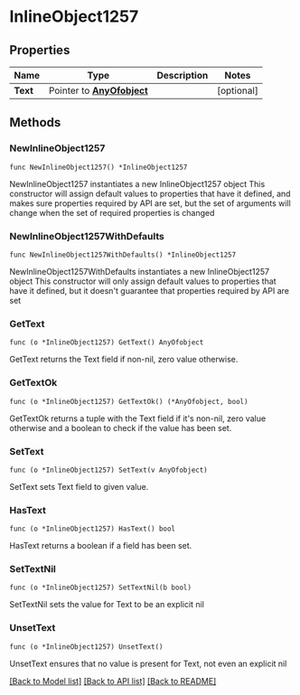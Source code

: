 # InlineObject1257

## Properties

Name | Type | Description | Notes
------------ | ------------- | ------------- | -------------
**Text** | Pointer to [**AnyOfobject**](anyOf&lt;object&gt;.md) |  | [optional] 

## Methods

### NewInlineObject1257

`func NewInlineObject1257() *InlineObject1257`

NewInlineObject1257 instantiates a new InlineObject1257 object
This constructor will assign default values to properties that have it defined,
and makes sure properties required by API are set, but the set of arguments
will change when the set of required properties is changed

### NewInlineObject1257WithDefaults

`func NewInlineObject1257WithDefaults() *InlineObject1257`

NewInlineObject1257WithDefaults instantiates a new InlineObject1257 object
This constructor will only assign default values to properties that have it defined,
but it doesn't guarantee that properties required by API are set

### GetText

`func (o *InlineObject1257) GetText() AnyOfobject`

GetText returns the Text field if non-nil, zero value otherwise.

### GetTextOk

`func (o *InlineObject1257) GetTextOk() (*AnyOfobject, bool)`

GetTextOk returns a tuple with the Text field if it's non-nil, zero value otherwise
and a boolean to check if the value has been set.

### SetText

`func (o *InlineObject1257) SetText(v AnyOfobject)`

SetText sets Text field to given value.

### HasText

`func (o *InlineObject1257) HasText() bool`

HasText returns a boolean if a field has been set.

### SetTextNil

`func (o *InlineObject1257) SetTextNil(b bool)`

 SetTextNil sets the value for Text to be an explicit nil

### UnsetText
`func (o *InlineObject1257) UnsetText()`

UnsetText ensures that no value is present for Text, not even an explicit nil

[[Back to Model list]](../README.md#documentation-for-models) [[Back to API list]](../README.md#documentation-for-api-endpoints) [[Back to README]](../README.md)


